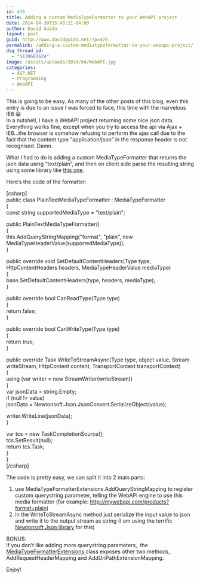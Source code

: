 ```yaml
---
id: 476
title: Adding a custom MediaTypeFormatter to your WebAPI project
date: 2014-04-30T15:43:21-04:00
author: David Guida
layout: post
guid: http://www.davidguida.net/?p=476
permalink: /adding-a-custom-mediatypeformatter-to-your-webapi-project/
dsq_thread_id:
  - "5139603624"
image: /assets/uploads/2014/04/WebAPI.jpg
categories:
  - ASP.NET
  - Programming
  - WebAPI
---
```

This is going to be easy. As many of the other posts of this blog, even this entry is due to an issue I was forced to face, this time with the marvelous IE8 😀  
In a nutshell, I have a WebAPI project returning some nice json data. Everything works fine, except when you try to access the api via Ajax + IE8&#8230;the browser is somehow refusing to perform the ajax call due to the fact that the content type &#8220;application/json&#8221; in the response header is not recognised. Damn.

What I had to do is adding a custom MediaTypeFormatter that returns the json data using &#8220;text/plain&#8221;, and then on client side parse the resulting string using some library like <a title="JSON2" href="https://github.com/douglascrockford/JSON-js" target="_blank">this one</a>.

Here&#8217;s the code of the formatter:

[csharp]  
public class PlainTextMediaTypeFormatter : MediaTypeFormatter  
{  
const string supportedMediaType = "text/plain";

public PlainTextMediaTypeFormatter()  
{  
this.AddQueryStringMapping("format", "plain", new MediaTypeHeaderValue(supportedMediaType));  
}

public override void SetDefaultContentHeaders(Type type, HttpContentHeaders headers, MediaTypeHeaderValue mediaType)  
{  
base.SetDefaultContentHeaders(type, headers, mediaType);  
}

public override bool CanReadType(Type type)  
{  
return false;  
}

public override bool CanWriteType(Type type)  
{  
return true;  
}

public override Task WriteToStreamAsync(Type type, object value, Stream writeStream, HttpContent content, TransportContext transportContext)  
{  
using (var writer = new StreamWriter(writeStream))  
{  
var jsonData = string.Empty;  
if (null != value)  
jsonData = Newtonsoft.Json.JsonConvert.SerializeObject(value);

writer.WriteLine(jsonData);  
}

var tcs = new TaskCompletionSource<object>();  
tcs.SetResult(null);  
return tcs.Task;  
}  
}  
[/csharp]

The code is pretty easy, we can split it into 2 main parts:  
1) use MediaTypeFormatterExtensions.AddQueryStringMapping to register custom querystring parameter, telling the WebAPI engine to use this media formatter (for example: http://mywebapi.com/products?format=plain)  
2) in the WriteToStreamAsync method just serialize the input value to json and write it to the output stream as string (I am using the terrific <a title="Json.NET" href="http://james.newtonking.com/json" target="_blank">Newtonsoft Json library</a> for this)

BONUS:  
if you don&#8217;t like adding more querystring parameters,  the <a title="MediaTypeFormatterExtensions" href="http://msdn.microsoft.com/en-us/library/system.net.http.formatting.mediatypeformatterextensions(v=vs.118).aspx" target="_blank">MediaTypeFormatterExtensions </a>class exposes other two methods, AddRequestHeaderMapping and AddUriPathExtensionMapping.

Enjoy!

<div class="post-details-footer-widgets">
</div>